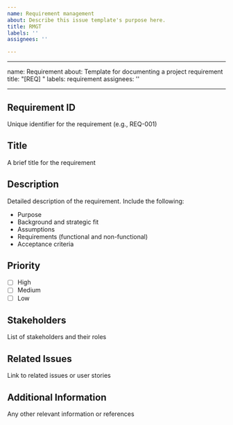 ```yaml
---
name: Requirement management
about: Describe this issue template's purpose here.
title: RMGT
labels: ''
assignees: ''

---
```


---
name: Requirement
about: Template for documenting a project requirement
title: "[REQ] "
labels: requirement
assignees: ''

---

## Requirement ID
Unique identifier for the requirement (e.g., REQ-001)

## Title
A brief title for the requirement

## Description
Detailed description of the requirement. Include the following:
- Purpose
- Background and strategic fit
- Assumptions
- Requirements (functional and non-functional)
- Acceptance criteria

## Priority
- [ ] High
- [ ] Medium
- [ ] Low

## Stakeholders
List of stakeholders and their roles

## Related Issues
Link to related issues or user stories

## Additional Information
Any other relevant information or references
